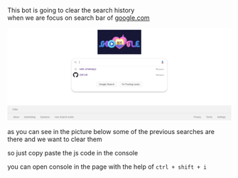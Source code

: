 This bot is going to clear the search history  
when we are focus on search bar of [google.com](https://www.google.com/)

![some task](https://github.com/0xAakash/Dev-Tools-Bot/blob/main/Google%20Search%20History%20Cleaner/Screenshot%20(28).png?raw=true)

as you can see in the picture below some of the previous searches are there and we want to clear them

so just copy paste the js code in the console 

you can open console in the page with the help of `ctrl + shift + i`
